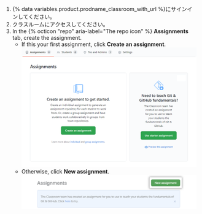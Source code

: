 1. {% data variables.product.prodname_classroom_with_url %}にサインインしてください。
1. クラスルームにアクセスしてください。
1. In the {% octicon "repo" aria-label="The repo icon" %} **Assignments** tab, create the assignment.
   - If this your first assignment, click **Create an assignment**. ![最初の課題の作成](/assets/images/help/classroom/assignments-create-first-assignment.png)
   - Otherwise, click **New assignment**. !['新しい課題'ボタン](/assets/images/help/classroom/assignments-click-new-assignment-button.png)
